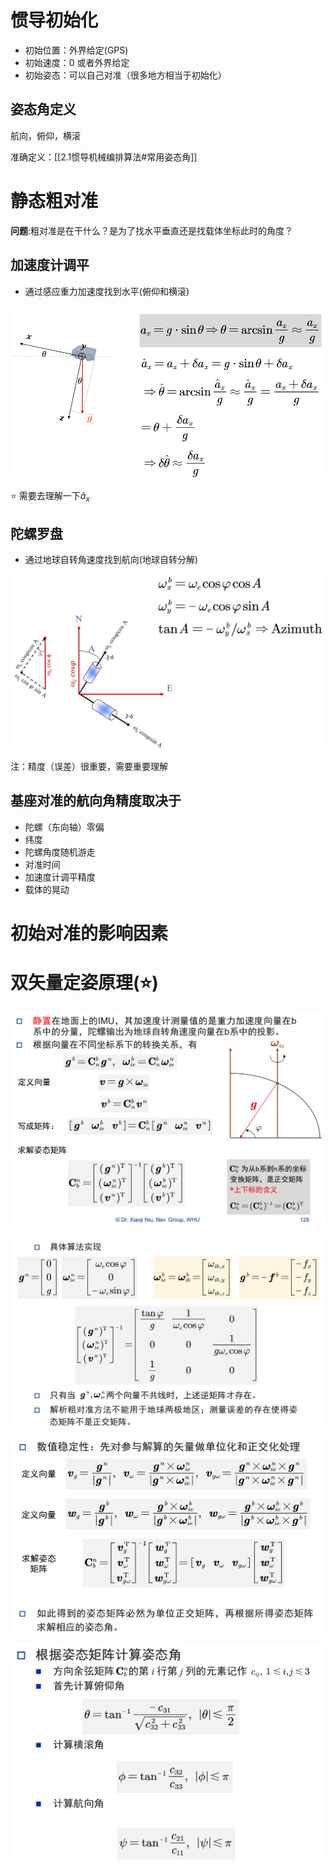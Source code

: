 # 惯导初始化

- 初始位置：外界给定(GPS)
- 初始速度：0 或者外界给定
- 初始姿态：可以自己对准（很多地方相当于初始化）

## 姿态角定义

航向，俯仰，横滚

准确定义：[[2.1惯导机械编排算法#常用姿态角]]

# 静态粗对准

**问题**:粗对准是在干什么？是为了找水平垂直还是找载体坐标此时的角度？

## 加速度计调平

- 通过感应重力加速度找到水平(俯仰和横滚)

![加速度调平计算式](./img/1-3/1-3-1.png)

⭐ 需要去理解一下$\hat a_x$

## 陀螺罗盘

- 通过地球自转角速度找到航向(地球自转分解)

![陀螺调平计算式](./img/1-3/1-3-2.png)

注：精度（误差）很重要，需要重要理解

## 基座对准的航向角精度取决于

- 陀螺（东向轴）零偏
- 纬度
- 陀螺角度随机游走
- 对准时间
- 加速度计调平精度
- 载体的晃动

# 初始对准的影响因素

# 双矢量定姿原理(⭐)

![计算式](./img/1-3/1-3-3.png)

![计算式](./img/1-3/1-3-4.png)

![计算式](./img/1-3/1-3-5.png)

![计算式](./img/1-3/1-3-6.png)